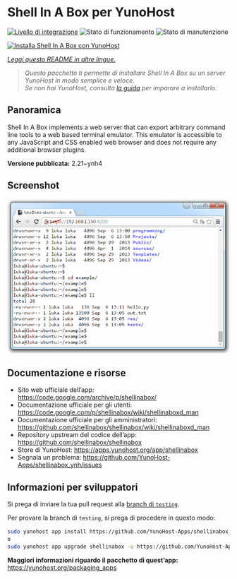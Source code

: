 <!--
N.B.: Questo README è stato automaticamente generato da <https://github.com/YunoHost/apps/tree/master/tools/readme_generator>
NON DEVE essere modificato manualmente.
-->

# Shell In A Box per YunoHost

[![Livello di integrazione](https://dash.yunohost.org/integration/shellinabox.svg)](https://dash.yunohost.org/appci/app/shellinabox) ![Stato di funzionamento](https://ci-apps.yunohost.org/ci/badges/shellinabox.status.svg) ![Stato di manutenzione](https://ci-apps.yunohost.org/ci/badges/shellinabox.maintain.svg)

[![Installa Shell In A Box con YunoHost](https://install-app.yunohost.org/install-with-yunohost.svg)](https://install-app.yunohost.org/?app=shellinabox)

*[Leggi questo README in altre lingue.](./ALL_README.md)*

> *Questo pacchetto ti permette di installare Shell In A Box su un server YunoHost in modo semplice e veloce.*  
> *Se non hai YunoHost, consulta [la guida](https://yunohost.org/install) per imparare a installarlo.*

## Panoramica

Shell In A Box implements a web server that can export arbitrary command line tools to a web based terminal emulator. This emulator is accessible to any JavaScript and CSS enabled web browser and does not require any additional browser plugins.


**Versione pubblicata:** 2.21~ynh4

## Screenshot

![Screenshot di Shell In A Box](./doc/screenshots/screenshot.gif)

## Documentazione e risorse

- Sito web ufficiale dell’app: <https://code.google.com/archive/p/shellinabox/>
- Documentazione ufficiale per gli utenti: <https://code.google.com/p/shellinabox/wiki/shellinaboxd_man>
- Documentazione ufficiale per gli amministratori: <https://github.com/shellinabox/shellinabox/wiki/shellinaboxd_man>
- Repository upstream del codice dell’app: <https://github.com/shellinabox/shellinabox>
- Store di YunoHost: <https://apps.yunohost.org/app/shellinabox>
- Segnala un problema: <https://github.com/YunoHost-Apps/shellinabox_ynh/issues>

## Informazioni per sviluppatori

Si prega di inviare la tua pull request alla [branch di `testing`](https://github.com/YunoHost-Apps/shellinabox_ynh/tree/testing).

Per provare la branch di `testing`, si prega di procedere in questo modo:

```bash
sudo yunohost app install https://github.com/YunoHost-Apps/shellinabox_ynh/tree/testing --debug
o
sudo yunohost app upgrade shellinabox -u https://github.com/YunoHost-Apps/shellinabox_ynh/tree/testing --debug
```

**Maggiori informazioni riguardo il pacchetto di quest’app:** <https://yunohost.org/packaging_apps>
